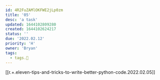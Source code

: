 ```yaml
---
id: 4R2FuZAMlOKFWE2jLp0zm
title: '05'
desc: 'a task'
updated: 1644102809280
created: 1644102624217
status: ''
due: '2022.02.12'
priority: 'H'
owner: 'Bryan'
tags:
  - tags.🌱️
---
```


[[r.+.eleven-tips-and-tricks-to-write-better-python-code.2022.02.05]]
